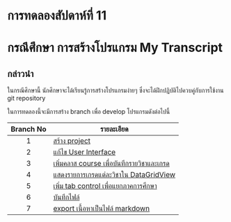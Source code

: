 # การทดลองสัปดาห์ที่ 11  #
# กรณึศึกษา การสร้างโปรแกรม My Transcript #

## กล่าวนำ ##

ในกรณีศึกษานี้ นักศึกษาจะได้เรียนรู้การสร้างโปรแกรมง่ายๆ ซึ่งจะได้ฝึกปฏิบัติไปควบคู่กับการใช้งาน git repository

ในการทดลองนี้จะมีการสร้าง branch เพื่อ develop โปรแกรมดังต่อไปนี้

|Branch No|     รายละเอียด                |
|:-------:|-----------------------------|
|    1    | [สร้าง project](./Week_11_CaseStudy_MyTranscript_Branch1.md) |
|    2    | [แก้ไข User Interface](./Week_11_CaseStudy_MyTranscript_Branch2.md) |
|    3    | [เพิ่มคลาส course เพื่อบันทึกรายวิชาและเกรด](./Week_11_CaseStudy_MyTranscript_Branch3.md)|
|    4    | [แสดงรายการเกรดแต่ละวิชาใน DataGridView](./Week_11_CaseStudy_MyTranscript_Branch4.md)|
|    5    | [เพิ่ม tab control เพื่อแยกภาคการศึกษา](./Week_11_CaseStudy_MyTranscript_Branch5.md)|
|    6    | [บันทึกไฟล์](./Week_11_CaseStudy_MyTranscript_Branch6.md)|
|    7    | [export เนื้อหาเป็นไฟล์ markdown](./Week_11_CaseStudy_MyTranscript_Branch7.md)|





